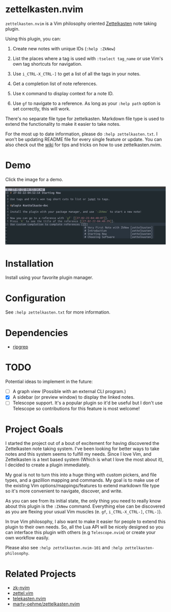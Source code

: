 # zettelkasten.nvim

`zettelkasten.nvim` is a Vim philosophy oriented [Zettelkasten](https://zettelkasten.de) note
taking plugin.

Using this plugin, you can:

1. Create new notes with unique IDs (`:help :ZkNew`)

2. List the places where a tag is used with `:tselect tag_name` or use Vim's own tag shortcuts for
   navigation.

3. Use `i_CTRL-X_CTRL-]` to get a list of all the tags in your notes.

4. Get a completion list of note references.

5. Use `K` command to display context for a note ID.

6. Use `gf` to navigate to a reference. As long as your `:help path` option is set correctly, this
   will work.

There's no separate file type for zettelkasten. Markdown file type is used to extend the
functionality to make it easier to take notes.

For the most up to date information, please do `:help zettelkasten.txt`. I won't be updating README
file for every single feature or update. You can also check out the
[wiki](https://github.com/Furkanzmc/zettelkasten.nvim/wiki) for tips and tricks on how to use
zettelkasten.nvim.

# Demo

Click the image for a demo.

[![demo](assets/screenshot.png)](https://youtu.be/WBYdzsFIkUk)

# Installation

Install using your favorite plugin manager.

# Configuration

See `:help zettelkasten.txt` for more information.

# Dependencies

- [ripgrep](https://github.com/BurntSushi/ripgrep/)

# TODO

Potential ideas to implement in the future:

- [ ] A graph view (Possible with an external CLI program.)
- [X] A sidebar (or preview window) to display the linked notes.
- [ ] Telescope support. It's a popular plugin so it'd be useful but I don't use Telescope so
  contributions for this feature is most welcome!

# Project Goals

I started the project out of a bout of excitement for having discovered the Zettelkasten note
taking system. I've been looking for better ways to take notes and this system seems to fulfill my
needs. Since I love Vim, and Zettelkasten is a text based system (Which is what I love the most
about it), I decided to create a plugin immediately.

My goal is not to turn this into a huge thing with custom pickers, and file types, and a gazillion
mapping and commands. My goal is to make use of the existing Vim options/mappings/features to
extend markdown file type so it's more convenient to navigate, discover, and write.

As you can see from its initial state, the only thing you need to really know about this plugin is
the `:ZkNew` command. Everything else can be discovered as you are flexing your usual Vim muscles
(e. `gf`, `i_CTRL-X_CTRL-]`, `CTRL-]`).

In true Vim philosophy, I also want to make it easier for people to extend this plugin to their own
needs. So, all the Lua API will be nicely designed so you can interface this plugin with others
(e.g `Telescope.nvim`) or create your own workflow easily.

Please also see `:help zettelkasten.nvim-101` and `:help zettelkasten-philosophy`.

# Related Projects

- [zk-nvim](https://github.com/mickael-menu/zk-nvim)
- [zettel.vim](https://github.com/Aarleks/zettel.vim/)
- [telekasten.nvim](https://github.com/renerocksai/telekasten.nvim)
- [marty-oehme/zettelkasten.nvim](https://github.com/marty-oehme/zettelkasten.nvim)
